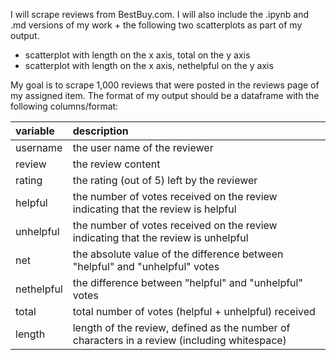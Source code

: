 I will scrape reviews from BestBuy.com. I will also include the .ipynb and .md versions of my work + the following two scatterplots as part of my output.
  - scatterplot with length on the x axis, total on the y axis
  - scatterplot with length on the x axis, nethelpful on the y axis

My goal is to scrape 1,000 reviews that were posted in the reviews page of my assigned item. The format of my output should be a dataframe with the following columns/format:

|variable | description
| :---    |    :---   |
username |  the user name of the reviewer
review | the review content
rating | the rating (out of 5) left by the reviewer
helpful | the number of votes received on the review indicating that the review is helpful
unhelpful | the number of votes received on the review indicating that the review is unhelpful
net | the absolute value of the difference between "helpful" and "unhelpful" votes
nethelpful | the difference between "helpful" and "unhelpful" votes
total | total number of votes (helpful + unhelpful) received
length | length of the review, defined as the number of characters in a review (including whitespace)




